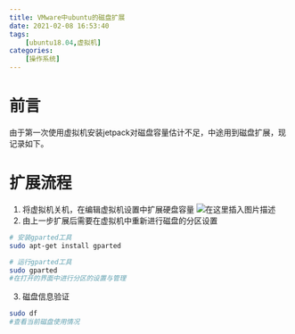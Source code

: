 ```yaml
---
title: VMware中ubuntu的磁盘扩展
date: 2021-02-08 16:53:40
tags: 
    [ubuntu18.04,虚拟机] 
categories: 
    [操作系统]
---
```

# 前言
由于第一次使用虚拟机安装jetpack对磁盘容量估计不足，中途用到磁盘扩展，现记录如下。

# 扩展流程
1. 将虚拟机关机，在编辑虚拟机设置中扩展硬盘容量
![在这里插入图片描述](https://img-blog.csdnimg.cn/20210207004515420.png?x-oss-process=image/watermark,type_ZmFuZ3poZW5naGVpdGk,shadow_10,text_aHR0cHM6Ly9ibG9nLmNzZG4ubmV0L3FxXzQ1MTcyMTU2,size_16,color_FFFFFF,t_70)
2. 由上一步扩展后需要在虚拟机中重新进行磁盘的分区设置

```bash
# 安装gparted工具
sudo apt-get install gparted

# 运行gparted工具
sudo gparted
#在打开的界面中进行分区的设置与管理
```
3. 磁盘信息验证

```bash
sudo df
#查看当前磁盘使用情况
```
